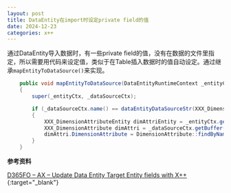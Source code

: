 ```yaml
---
layout: post
title: DataEntity在import时设定private field的值
date: 2024-12-23
categories: x++
---
```


通过DataEntity导入数据时，有一些private field的值，没有在数据的文件里指定，所以需要用代码来设定值，类似于在Table插入数据时的值自动设定。通过继承`mapEntityToDataSource()`来实现。

```csharp
    public void mapEntityToDataSource(DataEntityRuntimeContext _entityCtx, DataEntityDataSourceRuntimeContext _dataSourceCtx)
    {
        super(_entityCtx, _dataSourceCtx);

        if (_dataSourceCtx.name() == dataEntityDataSourceStr(XXX_DimensionAttributeEntity, XXX_DimensionAttribute))
        {
            XXX_DimensionAttributeEntity dimAttriEntity = _entityCtx.getEntityRecord();
            XXX_DimensionAttribute dimAttri = _dataSourceCtx.getBuffer();
            dimAttri.DimensionAttribute = DimensionAttribute::findByName(this.DimensionAttributeName).RecId;
        }
    }
```

**参考资料**

[D365FO – AX – Update Data Entity Target Entity fields with X++](https://d365ffo.com/2021/05/07/d365ffo-ax-update-data-entity-target-entity-fields-with-x/comment-page-1/){:target="_blank"}
